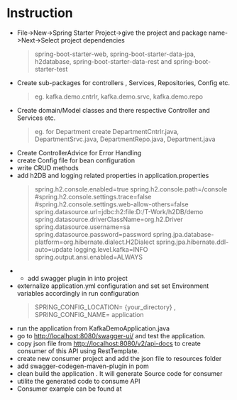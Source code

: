# Instruction

- File->New->Spring Starter Project->give the project  and package name->Next->Select project dependencies 
  > spring-boot-starter-web, spring-boot-starter-data-jpa, h2database, spring-boot-starter-data-rest and spring-boot-starter-test
- Create sub-packages for controllers , Services, Repositories, Config etc.
  >  eg. kafka.demo.cntrlr, kafka.demo.srvc, kafka.demo.repo
- Create domain/Model classes and there respective Controller and Services etc.
  >  eg. for Department create DepartmentCntrlr.java, DepartmentSrvc.java, DepartmentRepo.java, Department.java
- Create ControllerAdvice for Error Handling
- create Config file for bean configuration
- write CRUD methods 
- add h2DB and logging related properties in application.properties
  >spring.h2.console.enabled=true
spring.h2.console.path=/console
#spring.h2.console.settings.trace=false
#spring.h2.console.settings.web-allow-others=false
spring.datasource.url=jdbc:h2:file:D:/T-Work/h2DB/demo
spring.datasource.driverClassName=org.h2.Driver
spring.datasource.username=sa
spring.datasource.password=password
spring.jpa.database-platform=org.hibernate.dialect.H2Dialect
spring.jpa.hibernate.ddl-auto=update
logging.level.kafka=INFO
spring.output.ansi.enabled=ALWAYS
 - - add swagger plugin in into project
 -  externalize application.yml configuration and set  set Environment variables  accordingly in run configuration
    >SPRING_CONFIG_LOCATION= {your_directory} , SPRING_CONFIG_NAME= application
- run the application from KafkaDemoApplication.java
- go to [http://localhost:8080/swagger-ui/](http://localhost:8080/swagger-ui/) and test the application.
- copy json file from [http://localhost:8080/v2/api-docs](http://localhost:8080/v2/api-docs) to create consumer of this API using RestTemplate.
- create new consumer project and add the json file to resources folder 
- add swagger-codegen-maven-plugin in pom
- clean build the application . It will generate Source code  for consumer
- utilite the generated code to consume API
- Consumer example can be found at 